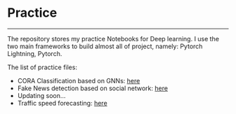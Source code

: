 # Practice
___

The repository stores my practice Notebooks for Deep learning. I use the two main frameworks to build almost all of project, namely: Pytorch Lightning, Pytorch.

The list of practice files:
  + CORA Classification based on GNNs: [here](./Practices/Practice1.ipynb)
  + Fake News detection based on social network: [here](./Practices/Practice2.ipynb)
  + Updating soon...
  + Traffic speed forecasting: [here](./Practices/Practice4.ipynb)